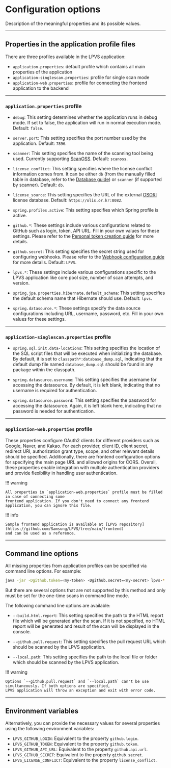 # Configuration options

Description of the meaningful properties and its possible values.

---

## Properties in the application profile files

There are three profiles available in the LPVS application:

- `application.properties`: default profile which contains all main properties of the application
- `application-singlescan.properties`: profile for single scan mode
- `application-web.properties`: profile for connecting the frontend application to the backend

---

### `application.properties` profile

- `debug`: This setting determines whether the application runs in debug mode. If set to false, 
the application will run in normal execution mode. Default: `false`.

- `server.port`: This setting specifies the port number used by the application. Default: `7896`.

- `scanner`: This setting specifies the name of the scanning tool being used. Currently supporting 
[ScanOSS](https://github.com/scanoss). Default: `scanoss`.

- `license_conflict`: This setting specifies where the license conflict information comes from. 
It can be either `db` (from the manually filled table in database, refer to the 
[Database guide](database.md#table-lpvs_license_conflicts)) or `scanner` (if supported by scanner).
Default: `db`.

- `license_source`: This setting specifies the URL of the external [OSORI](https://osori-db.github.io/en/) 
license database. Default: `https://olis.or.kr:8082`.

- `spring.profiles.active`: This setting specifies which Spring profile is active.

- `github.*`: These settings include various configurations related to GitHub such as login, token, API URL.
Fill in your own values for these settings. Please refer to the [Personal token creation guide](../service/webhook.md#create-a-personal-github-access-token)
for more details.

- `github.secret`: This setting specifies the secret string used for configuring webhooks. Please refer to the
[Webhook configuration guide](../service/webhook.md#configure-the-webhook-in-your-github-repository-settings) 
for more details. Default: `LPVS`.

- `lpvs.*`: These settings include various configurations specific to the LPVS application like core pool size, 
number of scan attempts, and version.

- `spring.jpa.properties.hibernate.default_schema`: This setting specifies the default schema name that Hibernate 
should use. Default: `lpvs`.

- `spring.datasource.*`: These settings specify the data source configurations including URL, username, password, etc.
Fill in your own values for these settings.

---

### `application-singlescan.properties` profile

- `spring.sql.init.data-locations`: This setting specifies the location of the SQL script files that will 
be executed when initializing the database. By default, it is set to `classpath*:database_dump.sql`, indicating 
that the default dump file named `database_dump.sql` should be found in any package within the classpath.

- `spring.datasource.username`: This setting specifies the username for accessing the datasource. By default, 
it is left blank, indicating that no username is required for authentication.

- `spring.datasource.password`: This setting specifies the password for accessing the datasource. Again, 
it is left blank here, indicating that no password is needed for authentication.

---

### `application-web.properties` profile

These properties configure OAuth2 clients for different providers such as Google, Naver, and Kakao. 
For each provider, client ID, client secret, redirect URI, authorization grant type, scope, and other 
relevant details should be specified. Additionally, there are frontend configuration options for 
specifying the main page URL and allowed origins for CORS. Overall, these properties enable 
integration with multiple authentication providers and provide flexibility in handling user authentication.

!!! warning 

    All properties in `application-web.properties` profile must be filled in case of connecting some 
    frontend application. If you don't need to connect any frontend application, you can ignore this file.

!!! info

    Sample frontend application is available at [LPVS repository](https://github.com/Samsung/LPVS/tree/main/frontend)
    and can be used as a reference.

---

## Command line options

All missing properties from application profiles can be specified via command line options. 
For example:

```bash
java -jar -Dgithub.token=<my-token> -Dgithub.secret=<my-secret> lpvs-*.jar
```

But there are several options that are not supported by this method and only must be set for the one-time scans
in command line mode.

The following command line options are available:

- `--build.html.report`: This setting specifies the path to the HTML report file which will be generated after the scan.
If it is not specified, no HTML report will be generated and result of the scan will be displayed in the console.

- `--github.pull.request`: This setting specifies the pull request URL which should be scanned by the LPVS application.

- `--local.path`: This setting specifies the path to the local file or folder which should be scanned by the LPVS application.

!!! warning

    Options `--github.pull.request` and `--local.path` can't be use simultaneously. If both options are specified,
    LPVS application will throw an exception and exit with error code.

---

## Environment variables

Alternatively, you can provide the necessary values for several properties using the following environment variables: 

- `LPVS_GITHUB_LOGIN`: Equivalent to the property `github.login`.
- `LPVS_GITHUB_TOKEN`: Equivalent to the property `github.token`.
- `LPVS_GITHUB_API_URL`: Equivalent to the property `github.api.url`.
- `LPVS_GITHUB_SECRET`: Equivalent to the property `github.secret`.
- `LPVS_LICENSE_CONFLICT`: Equivalent to the property `license_conflict`.
